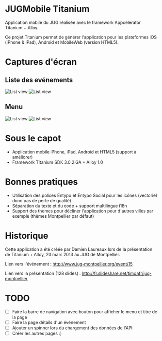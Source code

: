 # JUGMobile Titanium
Application mobile du JUG réalisée avec le framework Appcelerator Titanium + Alloy.

Ce projet Titanium permet de générer l'application pour les plateformes iOS (iPhone & iPad), Android et MobileWeb (version HTML5).

# Captures d'écran
## Liste des evénements
![List view](https://raw.github.com/timoa/JUGMobile_Titanium/master/docs/iphone_event.png)
![List view](https://raw.github.com/timoa/JUGMobile_Titanium/master/docs/android_event.png)

## Menu
![List view](https://raw.github.com/timoa/JUGMobile_Titanium/master/docs/iphone_menu.png)
![List view](https://raw.github.com/timoa/JUGMobile_Titanium/master/docs/android_menu.png)

# Sous le capot
- Application mobile iPhone, iPad, Android et HTML5 (support à améliorer)
- Framework Titanium SDK 3.0.2.GA + Alloy 1.0

# Bonnes pratiques
- Utilisation des polices Entypo et Entypo Social pour les icônes (vectoriel donc pas de perte de qualité)
- Séparation du texte et du code + support multilingue i18n
- Support des thèmes pour décliner l'application pour d'autres villes par exemple (thèmes Montpellier par défaut)

# Historique
Cette application a été créée par Damien Laureaux lors de la présentation de Titanium + Alloy, 20 mars 2013 au JUG de Montpellier.

Lien vers l'événement : http://www.jug-montpellier.org/event/15

Lien vers la présentation (128 slides) : http://fr.slideshare.net/timoafr/jug-montpellier

# TODO
- [ ] Faire la barre de navigation avec bouton pour afficher le menu et titre de la page
- [ ] Faire la page détails d'un événement
- [ ] Ajouter un spinner lors du chargement des données de l'API
- [ ] Créer les autres pages :)
